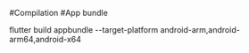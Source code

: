 #Compilation
#App bundle

flutter build appbundle --target-platform android-arm,android-arm64,android-x64
